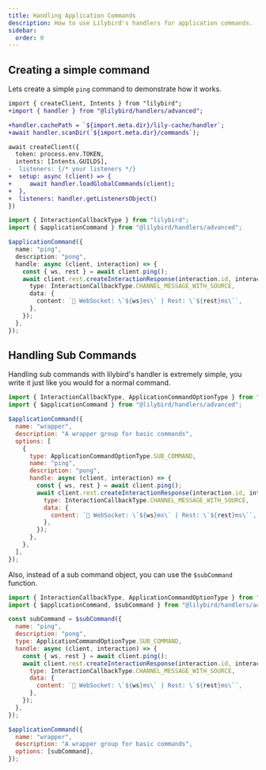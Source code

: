 ```yaml
---
title: Handling Application Commands
description: How to use Lilybird's handlers for application commands.
sidebar:
  order: 0
---
```


## Creating a simple command

Lets create a simple `ping` command to demonstrate how it works.

```diff lang="ts" title="index.ts"
import { createClient, Intents } from "lilybird";
+import { handler } from "@lilybird/handlers/advanced";

+handler.cachePath = `${import.meta.dir}/lily-cache/handler`;
+await handler.scanDir(`${import.meta.dir}/commands`);

await createClient({
  token: process.env.TOKEN,
  intents: [Intents.GUILDS],
-  listeners: {/* your listeners */}
+  setup: async (client) => {
+     await handler.loadGlobalCommands(client);
+  },
+  listeners: handler.getListenersObject()
})
```

```ts title="commands/ping.ts" showLineNumbers
import { InteractionCallbackType } from "lilybird";
import { $applicationCommand } from "@lilybird/handlers/advanced";

$applicationCommand({
  name: "ping",
  description: "pong",
  handle: async (client, interaction) => {
    const { ws, rest } = await client.ping();
    await client.rest.createInteractionResponse(interaction.id, interaction.token, {
      type: InteractionCallbackType.CHANNEL_MESSAGE_WITH_SOURCE,
      data: {
        content: `🏓 WebSocket: \`${ws}ms\` | Rest: \`${rest}ms\``,
      },
    });
  },
});
```

## Handling Sub Commands

Handling sub commands with lilybird's handler is extremely simple, you write it just like you would for a normal command.

```js showLineNumbers collapse={13-19}
import { InteractionCallbackType, ApplicationCommandOptionType } from "lilybird";
import { $applicationCommand } from "@lilybird/handlers/advanced";

$applicationCommand({
  name: "wrapper",
  description: "A wrapper group for basic commands",
  options: [
    {
      type: ApplicationCommandOptionType.SUB_COMMAND,
      name: "ping",
      description: "pong",
      handle: async (client, interaction) => {
        const { ws, rest } = await client.ping();
        await client.rest.createInteractionResponse(interaction.id, interaction.token, {
          type: InteractionCallbackType.CHANNEL_MESSAGE_WITH_SOURCE,
          data: {
            content: `🏓 WebSocket: \`${ws}ms\` | Rest: \`${rest}ms\``,
          },
        });
      },
    },
  ],
});
```

Also, instead of a sub command object, you can use the `$subCommand` function.

```js showLineNumbers collapse={9-15}
import { InteractionCallbackType, ApplicationCommandOptionType } from "lilybird";
import { $applicationCommand, $subCommand } from "@lilybird/handlers/advanced";

const subCommand = $subCommand({
  name: "ping",
  description: "pong",
  type: ApplicationCommandOptionType.SUB_COMMAND,
  handle: async (client, interaction) => {
    const { ws, rest } = await client.ping();
    await client.rest.createInteractionResponse(interaction.id, interaction.token, {
      type: InteractionCallbackType.CHANNEL_MESSAGE_WITH_SOURCE,
      data: {
        content: `🏓 WebSocket: \`${ws}ms\` | Rest: \`${rest}ms\``,
      },
    });
  },
});

$applicationCommand({
  name: "wrapper",
  description: "A wrapper group for basic commands",
  options: [subCommand],
});
```
